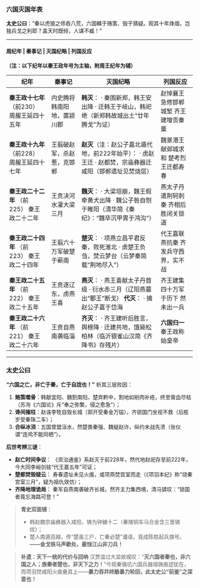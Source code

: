 ### **六国灭国年表**

**太史公曰**：“秦以虎狼之师吞八荒，六国輮于赂策、毁于猜疑。观其十年烽烟，岂独兵戈之利耶？盖天时既倾，人谋不臧！”

------

#### **周纪年** | **秦事记** | **灭国纪略** | **列国反应**

**（注：以下纪年以秦王政年号为主轴，附周王纪年为辅）**

| 纪年                                          | 秦事记                     | 灭国纪略                                                     | 列国反应                             |
| --------------------------------------------- | -------------------------- | ------------------------------------------------------------ | ------------------------------------ |
| **秦王政十七年**  （前230）  周赧王延四十五年 | 内史腾将韩南阳地，置颍川郡 | **韩灭**：  · 秦围新郑，韩王安出降  · 迁韩王于岐山，韩祀绝（新郑韩故城出土“廿年腾戈”为证） | 赵悼襄王急修邯郸城堑  齐王建增贡秦粟 |
| **秦王政十九年**  （前228）  周赧王延四十七年 | 王翦破赵军，杀赵葱，克邯郸 | **赵灭**（注：赵公子嘉北遁代地，前222年始平）：  · 虏赵王迁  · 赵都焚，宗庙彝器迁咸阳（邯郸遗址见焚烧层） | 魏景湣王献邺城求和  楚考烈王迁都寿春 |
| **秦王政二十二年**  （前225）  秦王政二十二年 | 王贲决河水灌大梁三月       | **魏灭**：  · 大梁垣崩，魏王假牵黄犬出降  · 魏公子咎自刎于睢阳（清华简《秦纪》：“魏卒沉甲胄于鸿沟”） | 燕太子丹遣荆轲刺秦  齐相后胜闭关锁道 |
| **秦王政二十四年**  （前223）  秦王政二十四年 | 王翦六十万军破楚于蕲南     | **楚灭**：  · 项燕立昌平君反秦，败死淮北  · 虏楚王负刍，焚云梦台（云梦秦简载“荆地尽入”） | 代王嘉联燕抗秦  齐发兵守西界，实不战 |
| **秦王政二十五年**  （前222）  秦王政二十五年 | 王贲逐辽东，虏燕王喜       | **燕灭**：  · 燕王喜献太子丹首级  · 衍水赤三月（辽阳燕墓出“郾王”断戈）  **代灭**：  · 擒赵公子嘉于岱海 | 齐王建集四十万军于历下  然未出一兵   |
| **秦王政二十六年**  （前221）  秦王政二十六年 | 王贲自燕南袭临淄           | **齐灭**：  · 齐王建听后胜言，舆榇降  · 迁建共地，饿毙松柏林（临沂银雀山汉简《齐降书》存残片） | **六国归一**  秦王政称始皇帝         |

------

### **太史公曰**

**“六国之亡，非亡于秦，亡于自戕也！”** 析其三层败因：

1. **赂策噬骨**：韩献宜阳、魏割南阳、楚弃黔中，割地如剜肉补疮，终至膏血尽枯（苏洵《六国论》斥“奉之弥繁，侵之愈急”）；
2. **谗间摧柱**：赵诛李牧自毁长城（郭开受秦金万镒），齐锁国门坐视不救（后胜岁受秦珠二车）；
3. **合纵冰消**：五国曾盟洹水，然楚畏秦强、魏疑赵诈，纵约未战先溃（张仪谓“连鸡不能同栖”）。

**后世考辨三谜**：

- **赵亡时间争议**：
   《资治通鉴》系赵灭于前228年，然代地赵祀存至前222年，今大同李峪剑铭“代王嘉五年”可证；
- **楚都焚毁疑云**：
   寿春遗址未见火痕，或项燕焚宫室而走（《项羽本纪》称“烧秦宫室三月”，疑为祖仇效仿）；
- **齐降地理诡局**：
   秦军自燕南袭破齐长城，然齐主力集西境，清马骕叹：“锁国者竟忘海路可登！”

> **青史双面镜**：
>
> - 韩赵魏宗庙彝器入咸阳，铸为钟鐻十二（秦陵铜车马合金含三晋锡纹）；
> - 楚人南遁百越，传“楚虽三户，亡秦必楚”谶语，竟成陈胜起兵旗号。
>    ​**​——金戈铁马声歇处，最蚀江山非刀兵！​**​

> **补遗：天下一统的代价与回响**
>  汉贾谊过大梁故城叹：“​**​灭六国者秦也，非六国之人；族秦者楚也，非天下之力！​**​”今观秦俑坑六国兵器熔铸痕迹犹在，而项羽焚咸阳火痕叠其上——​**​暴力吞并终酿暴力轮回，此太史公“前鉴”之深意也！​**​